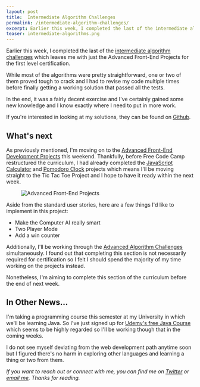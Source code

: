 ```yaml
---
layout: post
title:  Intermediate Algorithm Challenges
permalink: /intermediate-algorithm-challenges/
excerpt: Earlier this week, I completed the last of the intermediate algorithm challenges which leaves me with just the advanced Front-End projects for the first level certification
teaser: intermediate-algorithms.png
---
```


Earlier this week, I completed the last of the [intermediate algorithm challenges](https://www.freecodecamp.com/map#nested-collapseIntermediateAlgorithmScripting) which leaves me with just the Advanced Front-End Projects for the first level certification.

While most of the algorithms were pretty straightforward, one or two of them proved tough to crack and I had to revise my code multiple times before finally getting a working solution that passed all the tests.

In the end, it was a fairly decent exercise and I've certainly gained some new knowledge and I know exactly where I need to put in more work.

If you're interested in looking at my solutions, they can be found on [Github](https://github.com/ayoisaiah/freeCodeCamp/tree/master/algorithms/intermediate).

## What's next

As previously mentioned, I'm moving on to the [Advanced Front-End Development Projects](https://www.freecodecamp.com/map#nested-collapseAdvancedFrontEndDevelopmentProjects) this weekend. Thankfully, before Free Code Camp restructured the curriculum, I had already completed the [JavaScript Calculator](http://codepen.io/ayoisaiah/full/NxMEpe) and [Pomodoro Clock](http://codepen.io/ayoisaiah/full/wMZYvg) projects which means I'll be moving straight to the Tic Tac Toe Project and I hope to have it ready within the next week.

<figure>
	<img src="{{ site.baseurl }}/assets/images/advanced-front-end-projects.png" alt="Advanced Front-End Projects">
</figure>

Aside from the standard user stories, here are a few things I'd like to implement in this project:

- Make the Computer AI really smart
- Two Player Mode
- Add a win counter

Additionally, I'll be working through the [Advanced Algorithm Challenges](https://www.freecodecamp.com/map#nested-collapseAdvancedAlgorithmScripting) simultaneously. I found out that completing this section is not necessarily required for certification so I felt I should spend the majority of my time working on the projects instead.

Nonetheless, I'm aiming to complete this section of the curriculum before the end of next week.

## In Other News...

I'm taking a programming course this semester at my University in which we'll be learning Java. So I've just signed up for [Udemy's free Java Course](https://www.udemy.com/java-tutorial/learn/v4/overview) which seems to be highly regarded so I'll be working though that in the coming weeks.

I do not see myself deviating from the web development path anytime soon but I figured there's no harm in exploring other languages and learning a thing or two from them.

*If you want to reach out or connect with me, you can find me on [Twitter](https://twitter.com/ayisaiah) or [email me](mailto:sudo@ayoisaiah.com). Thanks for reading.*
